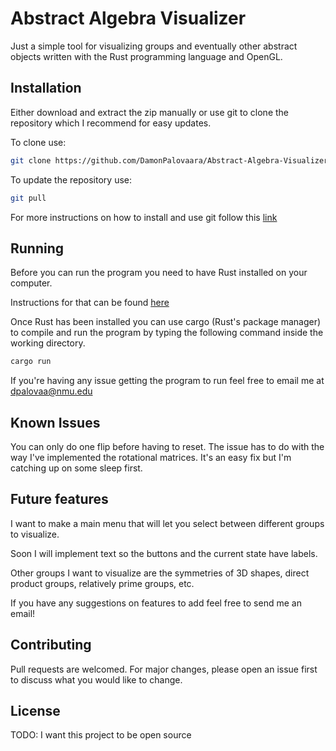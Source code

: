 # Abstract Algebra Visualizer

Just a simple tool for visualizing groups and eventually other abstract objects written with the Rust programming language and OpenGL.

## Installation

Either download and extract the zip manually or use git to clone the repository which I recommend for easy updates.


To clone use:
```bash
git clone https://github.com/DamonPalovaara/Abstract-Algebra-Visualizer
```

To update the repository use:
```bash
git pull
```

For more instructions on how to install and use git follow this [link](rogerdudler.github.io/git-guide/)

## Running

Before you can run the program you need to have Rust installed on your computer.

Instructions for that can be found [here](www.rust-lang.org/tools/install)

Once Rust has been installed you can use cargo (Rust's package manager) to compile and run the program by typing the following command inside the working directory.
```bash
cargo run
```

If you're having any issue getting the program to run feel free to email me at dpalovaa@nmu.edu

## Known Issues

You can only do one flip before having to reset. The issue has to do with the way I've implemented the rotational matrices. It's an easy fix but I'm catching up on some sleep first.

## Future features

I want to make a main menu that will let you select between different groups to visualize.

Soon I will implement text so the buttons and the current state have labels.

Other groups I want to visualize are the symmetries of 3D shapes, direct product groups, relatively prime groups, etc.

If you have any suggestions on features to add feel free to send me an email!

## Contributing
Pull requests are welcomed. For major changes, please open an issue first to discuss what you would like to change.

## License
TODO: I want this project to be open source